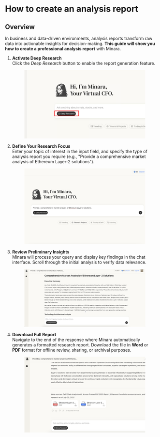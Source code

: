 # How to create an analysis report

## Overview

In business and data-driven environments, analysis reports transform raw data into actionable insights for decision-making. **This guide will show you how to create a professional analysis report** with Minara.



1.  **Activate Deep Research**\
    Click the _Deep Research_ button to enable the report generation feature.

    <figure><img src="../.gitbook/assets/image (21).png" alt=""><figcaption></figcaption></figure>
2.  **Define Your Research Focus**\
    Enter your topic of interest in the input field, and specify the type of analysis report you require (e.g., "Provide a comprehensive market analysis of Ethereum Layer-2 solutions").

    <figure><img src="../.gitbook/assets/image (23).png" alt=""><figcaption></figcaption></figure>
3.  **Review Preliminary Insights**\
    Minara will process your query and display key findings in the chat interface. Scroll through the initial analysis to verify data relevance.

    <figure><img src="../.gitbook/assets/image (22).png" alt=""><figcaption></figcaption></figure>
4.  **Download Full Report**\
    Navigate to the end of the response where Minara automatically generates a formatted research report. Download the file in **Word** or **PDF** format for offline review, sharing, or archival purposes.

    <figure><img src="../.gitbook/assets/image (24).png" alt=""><figcaption></figcaption></figure>
